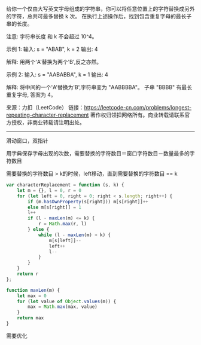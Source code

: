 给你一个仅由大写英文字母组成的字符串，你可以将任意位置上的字符替换成另外的字符，总共可最多替换 k 次。
在执行上述操作后，找到包含重复字母的最长子串的长度。

注意:
字符串长度 和 k 不会超过 10^4。

示例 1:
输入:
s = "ABAB", k = 2
输出: 4

解释:
用两个'A'替换为两个'B',反之亦然。


示例 2:
输入:
s = "AABABBA", k = 1
输出:
4

解释:
将中间的一个'A'替换为'B',字符串变为 "AABBBBA"。
子串 "BBBB" 有最长重复字母, 答案为 4。

来源：力扣（LeetCode）
链接：https://leetcode-cn.com/problems/longest-repeating-character-replacement
著作权归领扣网络所有。商业转载请联系官方授权，非商业转载请注明出处。

----

滑动窗口，双指针

用字典保存字母出现的次数，需要替换的字符数目＝窗口字符数目－数量最多的字符数目

需要替换的字符数目 > k的时候，left移动，直到需要替换的字符数目 == k

```javascript
var characterReplacement = function (s, k) {
    let m = {}, l = 0, r = 0
    for (let left = 0, right = 0; right < s.length; right++) {
        if (m.hasOwnProperty(s[right])) m[s[right]]++
        else m[s[right]] = 1
        l++
        if (l - maxLen(m) <= k) {
            r = Math.max(r, l)
        } else {
            while (l - maxLen(m) > k) {
                m[s[left]]--
                left++
                l--
            }
        }
    }
    return r
};

function maxLen(m) {
    let max = 0
    for (let value of Object.values(m)) {
        max = Math.max(max, value)
    }
    return max
}
```

需要优化